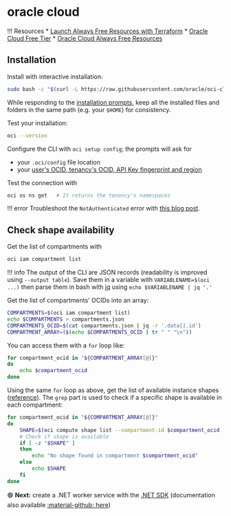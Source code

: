 # oracle cloud 

!!! Resources
    * [Launch Always Free Resources with Terraform](https://docs.oracle.com/en-us/iaas/Content/FreeTier/freetier_topic-Always_Free_Resources_Launching.htm)
    * [Oracle Cloud Free Tier](https://docs.oracle.com/en-us/iaas/Content/FreeTier/freetier.htm)
    * [Oracle Cloud Always Free Resources](https://docs.oracle.com/en-us/iaas/Content/FreeTier/freetier_topic-Always_Free_Resources.htm)

## Installation

Install with interactive installation:
```bash
sudo bash -c "$(curl -L https://raw.githubusercontent.com/oracle/oci-cli/master/scripts/install/install.sh)" 
```
While responding to the [installation prompts](https://docs.oracle.com/en-us/iaas/Content/API/SDKDocs/cliinstall.htm#InstallingCLI__PromptsInstall), keep all the installed files and folders in the same path (e.g. your `$HOME`) for consistency.

Test your installation:
```bash
oci --version
```

Configure the CLI with `oci setup config`; the prompts will ask for 

* your `.oci/config` file location
* your [user's OCID, tenancy's OCID, API Key fingerprint and region](https://docs.oracle.com/en-us/iaas/Content/API/Concepts/apisigningkey.htm#five)

Test the connection with
```bash
oci os ns get   # It returns the tenancy's namespaces
```

!!! error
    Troubleshoot the `NotAuthenticated` error with [this blog post](https://realtrigeek.com/2020/04/25/oracle-cloud-infrastructure-oci-cli-notauthenticated-error/).

## Check shape availability

Get the list of compartments with
```bash
oci iam compartment list
```

!!! info
    The output of the CLI are JSON records (readability is improved using `--output table`). Save them in a variable with `VARIABLENAME=$(oci ...)` then parse them in bash with [jq](https://stedolan.github.io/jq/) using `echo $VARIABLENAME | jq '.'`

Get the list of compartments' OCIDs into an array:

```bash
COMPARTMENTS=$(oci iam compartment list)
echo $COMPARTMENTS > compartments.json
COMPARTMENTS_OCID=$(cat compartments.json | jq -r '.data[].id')
COMPARTMENT_ARRAY=($(echo $COMPARTMENTS_OCID | tr " " "\n"))
```

You can access them with a `for` loop like:

```bash
for compartment_ocid in "${COMPARTMENT_ARRAY[@]}"
do
    echo $compartment_ocid
done
```

Using the same `for` loop as above, get the list of available instance shapes ([reference](https://docs.oracle.com/en-us/iaas/tools/oci-cli/3.4.1/oci_cli_docs/cmdref/compute/shape/list.html)). The `grep` part is used to check if a specific shape is available in each compartment:

```bash
for compartment_ocid in "${COMPARTMENT_ARRAY[@]}"
do
    SHAPE=$(oci compute shape list --compartment-id $compartment_ocid | grep "VM.Standard.A1.Flex")
    # Check if shape is available
    if [ -z "$SHAPE" ]
    then
        echo "No shape found in compartment $compartment_ocid"
    else
        echo $SHAPE
    fi
done
```

:green_circle: **Next:** create a .NET worker service with the [.NET SDK](https://docs.oracle.com/en-us/iaas/Content/API/SDKDocs/dotnetsdk.htm) (documentation also available [:material-github: here](https://github.com/oracle/oci-dotnet-sdk))